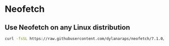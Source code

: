 # Neofetch

## Use Neofetch on any Linux distribution

```bash
curl -fsSL https://raw.githubusercontent.com/dylanaraps/neofetch/7.1.0/neofetch | bash
```
